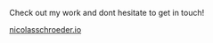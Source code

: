 
Check out my work and dont hesitate to get in touch!

[nicolasschroeder.io](http://www.nicolasschroeder.io/)



